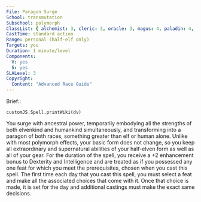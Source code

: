 ```yaml
---
File: Paragon Surge
School: transmutation
Subschool: polymorph
ClassList: { alchemist: 3, cleric: 3, oracle: 3, magus: 4, paladin: 4, sorcerer: 3, wizard: 3, witch: 3, medium: 3 }
CastTime: standard action
Range: personal (half-elf only)
Targets: you
Duration: 1 minute/level
Components:
  V: yes
  S: yes
SLALevel: 3
Copyright:
  Content: "Advanced Race Guide"
---
```

Brief:: 

```dataviewjs
customJS.Spell.printWiki(dv)
```

You surge with ancestral power, temporarily embodying all the strengths of both elvenkind and humankind simultaneously, and transforming into a paragon of both races, something greater than elf or human alone. Unlike with most polymorph  effects, your basic form does not change, so you keep all extraordinary and supernatural abilities of your half-elven form as well as all of your gear.  For the duration of the spell, you receive a +2 enhancement bonus to Dexterity and Intelligence and are treated as if you possessed any one feat for which you meet the prerequisites, chosen when you cast this spell. The first time each day that you cast this spell, you must select a feat and make all the associated choices that come with it. Once that choice is made, it is set for the day and additional castings must make the exact same decisions.
